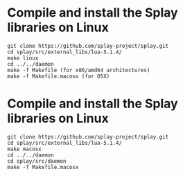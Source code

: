Compile and install the Splay libraries on Linux
===
```
git clone https://github.com/splay-project/splay.git
cd splay/src/external_libs/lua-5.1.4/
make linux
cd ../../daemon 
make -f Makefile (for x86/amd64 architectures)
make -f Makefile.macosx (for OSX)
```

Compile and install the Splay libraries on Linux
===
```
git clone https://github.com/splay-project/splay.git
cd splay/src/external_libs/lua-5.1.4/
make macosx 
cd ../../daemon 
cd splay/src/daemon
make -f Makefile.macosx 
```

